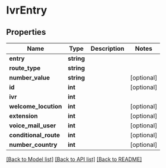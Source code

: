 # IvrEntry

## Properties
Name | Type | Description | Notes
------------ | ------------- | ------------- | -------------
**entry** | **string** |  | 
**route_type** | **string** |  | 
**number_value** | **string** |  | [optional] 
**id** | **int** |  | [optional] 
**ivr** | **int** |  | 
**welcome_locution** | **int** |  | [optional] 
**extension** | **int** |  | [optional] 
**voice_mail_user** | **int** |  | [optional] 
**conditional_route** | **int** |  | [optional] 
**number_country** | **int** |  | [optional] 

[[Back to Model list]](../README.md#documentation-for-models) [[Back to API list]](../README.md#documentation-for-api-endpoints) [[Back to README]](../README.md)


